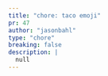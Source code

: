 ```yaml
---
title: "chore: taco emoji"
pr: 47
author: "jasonbahl"
type: "chore"
breaking: false
description: |
  null
---
```

